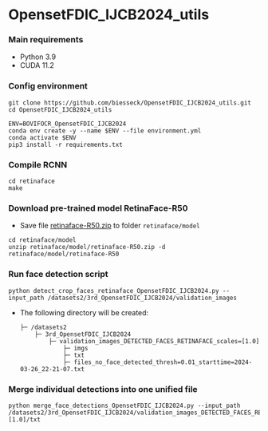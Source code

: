 # OpensetFDIC_IJCB2024_utils

### Main requirements
- Python 3.9
- CUDA 11.2

### Config environment
```
git clone https://github.com/biesseck/OpensetFDIC_IJCB2024_utils.git
cd OpensetFDIC_IJCB2024_utils

ENV=BOVIFOCR_OpensetFDIC_IJCB2024
conda env create -y --name $ENV --file environment.yml
conda activate $ENV
pip3 install -r requirements.txt
```

### Compile RCNN
```
cd retinaface
make
```

### Download pre-trained model RetinaFace-R50

- Save file [retinaface-R50.zip](https://drive.google.com/file/d/1_DKgGxQWqlTqe78pw0KavId9BIMNUWfu/view?usp=sharing) to folder `retinaface/model`
```
cd retinaface/model
unzip retinaface/model/retinaface-R50.zip -d retinaface/model/retinaface-R50
```

### Run face detection script
```
python detect_crop_faces_retinaface_OpensetFDIC_IJCB2024.py --input_path /datasets2/3rd_OpensetFDIC_IJCB2024/validation_images
```
- The following directory will be created:
  ```
  ├─ /datasets2
      ├─ 3rd_OpensetFDIC_IJCB2024
          ├─ validation_images_DETECTED_FACES_RETINAFACE_scales=[1.0]
              ├─ imgs
              ├─ txt
              ├─ files_no_face_detected_thresh=0.01_starttime=2024-03-26_22-21-07.txt
  
  ```

### Merge individual detections into one unified file
```
python merge_face_detections_OpensetFDIC_IJCB2024.py --input_path /datasets2/3rd_OpensetFDIC_IJCB2024/validation_images_DETECTED_FACES_RETINAFACE_scales=[1.0]/txt
```
